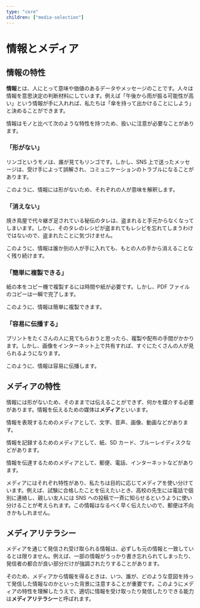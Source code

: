```yaml
---
type: "core"
children: ["media-selection"]
---
```


# 情報とメディア

## 情報の特性

**情報**とは、人にとって意味や価値のあるデータやメッセージのことです。人々は情報を意思決定の判断材料にしています。例えば「午後から雨が振る可能性が高い」という情報が手に入れれば、私たちは「傘を持って出かけることにしよう」と決めることができます。

情報はモノと比べて次のような特性を持つため、扱いに注意が必要なことがあります。

### 「形がない」

リンゴというモノは、誰が見てもリンゴです。しかし、SNS 上で送ったメッセージは、受け手によって誤解され、コミュニケーションのトラブルになることがあります。

このように、情報には形がないため、それぞれの人が意味を解釈します。

### 「消えない」

焼き鳥屋で代々継ぎ足されている秘伝のタレは、盗まれると手元からなくなってしまいます。しかし、そのタレのレシピが盗まれてもレシピを忘れてしまうわけではないので、盗まれたことに気づけません。

このように、情報は誰か別の人が手に入れても、もとの人の手から消えることなく残り続けます。

### 「簡単に複製できる」

紙の本をコピー機で複製するには時間や紙が必要です。しかし、PDF ファイルのコピーは一瞬で完了します。

このように、情報は簡単に複製できます。

### 「容易に伝播する」

プリントをたくさんの人に見てもらおうと思ったら、複製や配布の手間がかかります。しかし、画像をインターネット上で共有すれば、すぐにたくさんの人が見られるようになります。

このように、情報は容易に伝播します。

## メディアの特性

情報には形がないため、そのままでは伝えることができず、何かを媒介する必要があります。情報を伝えるための媒体は**メディア**といいます。

情報を表現するためのメディアとして、文字、音声、画像、動画などがあります。

情報を記録するためのメディアとして、紙、SD カード、ブルーレイディスクなどがあります。

情報を伝達するためのメディアとして、郵便、電話、インターネットなどがあります。

メディアにはそれぞれ特性があり、私たちは目的に応じてメディアを使い分けています。例えば、試験に合格したことを伝えたいとき、高校の先生には電話で個別に連絡し、親しい友人には SNS への投稿で一斉に知らせるというように使い分けることが考えられます。この情報はなるべく早く伝えたいので、郵便は不向きかもしれません。

## メディアリテラシー

メディアを通じて発信され受け取られる情報は、必ずしも元の情報と一致しているとは限りません。例えば、一部の情報がうっかり書き忘れられてしまったり、発信者の都合が良い部分だけが強調されたりすることがあります。

そのため、メディアから情報を得るときは、いつ、誰が、どのような意図を持って発信した情報なのかといった背景に注意することが重要です。このようにメディアの特性を理解したうえで、適切に情報を受け取ったり発信したりできる能力は**メディアリテラシー**と呼ばれます。
